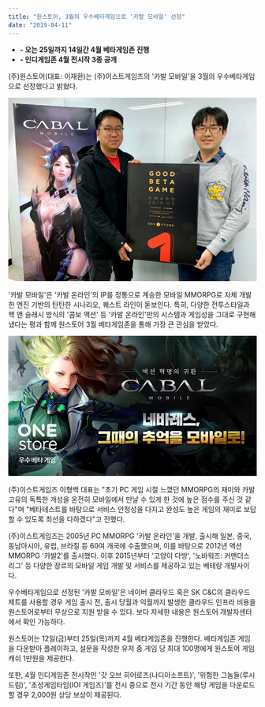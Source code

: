 ```yaml
---
title: "원스토어, 3월의 우수베타게임으로 '카발 모바일' 선정"
date: "2019-04-11"
---
```


- **\- 오는 25일까지 14일간 4월 베타게임존 진행**
- **\- 인디게임존 4월 전시작 3종 공개**

(주)원스토어(대표: 이재환)는 (주)이스트게임즈의 '카발 모바일'을 3월의 우수베타게임으로 선정했다고 밝혔다.

![](images/190411_01.jpg)

'카발 모바일'은 '카발 온라인'의 IP를 정통으로 계승한 모바일 MMORPG로 자체 개발한 엔진 기반의 탄탄한 시나리오, 퀘스트 라인이 돋보인다. 특히, 다양한 전투스타일과 핵 앤 슬래시 방식의 '콤보 액션' 등 '카발 온라인'만의 시스템과 게임성을 그대로 구현해냈다는 평과 함께 원스토어 3월 베타게임존을 통해 가장 큰 관심을 받았다.

![](images/190411_02.jpg)

(주)이스트게임즈 이형백 대표는 "초기 PC 게임 시절 느꼈던 MMORPG의 재미와 카발 고유의 독특한 개성을 온전히 모바일에서 만날 수 있게 한 것에 높은 점수를 주신 것 같다"며 "베타테스트를 바탕으로 서비스 안정성을 다지고 완성도 높은 게임의 재미로 보답할 수 있도록 최선을 다하겠다"고 전했다.

(주)이스트게임즈는 2005년 PC MMORPG '카발 온라인'을 개발, 출시해 일본, 중국, 동남아시아, 유럽, 브라질 등 60여 개국에 수출했으며, 이를 바탕으로 2012년 액션 MMORPG '카발2'를 출시했다. 이후 2015년부터 '고양이 다방', '노바워즈: 커맨더스 리그' 등 다양한 장르의 모바일 게임 개발 및 서비스를 제공하고 있는 베테랑 개발사이다.

우수베타게임으로 선정된 '카발 모바일'은 네이버 클라우드 혹은 SK C&C의 클라우드 제트를 사용할 경우 게임 출시 전, 출시 당월과 익월까지 발생한 클라우드 인프라 비용을 원스토어로부터 무상으로 지원 받을 수 있다. 보다 자세한 내용은 원스토어 개발자센터에서 확인 가능하다.

원스토어는 12일(금)부터 25일(목)까지 4월 베타게임존을 진행한다. 베타게임존 게임을 다운받아 플레이하고, 설문을 작성한 유저 중 게임 당 최대 100명에게 원스토어 게임 캐쉬 1만원을 제공한다.

또한, 4월 인디게임존 전시작인 '갓 오브 히어로즈(나디아소프트)', '위험한 그놈들(루시드림)', '초성게임타임(IOI 게임즈)'를 전시 중으로 전시 기간 동안 해당 게임을 다운로드 할 경우 2,000원 상당 보상이 제공된다.
